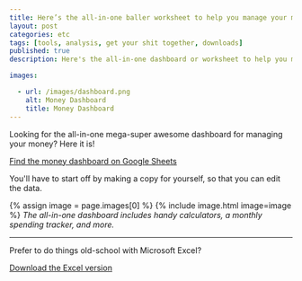 ```yaml
---
title: Here’s the all-in-one baller worksheet to help you manage your money
layout: post
categories: etc
tags: [tools, analysis, get your shit together, downloads]
published: true
description: Here's the all-in-one dashboard or worksheet to help you manage your money better, available for Google Sheets or Microsoft Excel. Make a budget or analyse your net value.

images:

  - url: /images/dashboard.png
    alt: Money Dashboard
    title: Money Dashboard
---
```

Looking for the all-in-one mega-super awesome dashboard for managing your money? Here it is!
<!--more-->

[Find the money dashboard on Google Sheets](https://docs.google.com/spreadsheets/d/1SJOeMpC7Ol9H3mcsmxFLUQqeeoL8llmpCPxdk3DVzfE/edit?usp=sharing)

You'll have to start off by making a copy for yourself, so that you can edit the data.

{% assign image = page.images[0] %}
{% include image.html image=image %}
_The all-in-one dashboard includes handy calculators, a monthly spending tracker, and more._

---------------

Prefer to do things old-school with Microsoft Excel?

<a href="/downloads/Manage your money like a fucking grownup, the money dashboard.xlsx" download>Download the Excel version</a>
